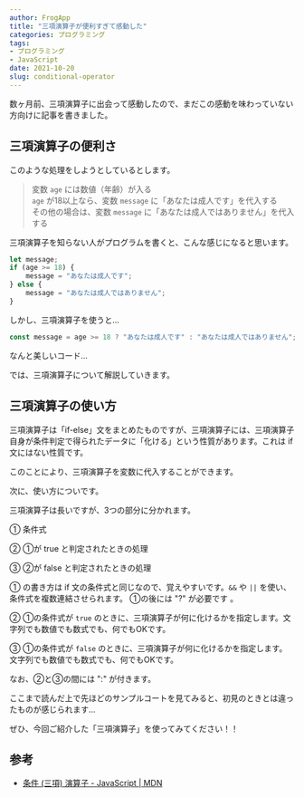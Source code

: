 ```yaml
---
author: FrogApp
title: "三項演算子が便利すぎて感動した"
categories: プログラミング
tags:
- プログラミング
- JavaScript
date: 2021-10-20
slug: conditional-operator
---
```



数ヶ月前、三項演算子に出会って感動したので、まだこの感動を味わっていない方向けに記事を書きました。

## 三項演算子の便利さ

このような処理をしようとしているとします。

> 変数 `age` には数値（年齢）が入る<br>
> `age` が18以上なら、変数 `message` に「あなたは成人です」を代入する<br>
> その他の場合は、変数 `message` に「あなたは成人ではありません」を代入する<br>

三項演算子を知らない人がプログラムを書くと、こんな感じになると思います。

```JavaScript
let message;
if (age >= 18) {
    message = "あなたは成人です";
} else {
    message = "あなたは成人ではありません";
}
```

しかし、三項演算子を使うと...

```JavaScript
const message = age >= 18 ? "あなたは成人です" : "あなたは成人ではありません";
```

なんと美しいコード...

では、三項演算子について解説していきます。

## 三項演算子の使い方

三項演算子は「if-else」文をまとめたものですが、三項演算子には、三項演算子自身が条件判定で得られたデータに「化ける」という性質があります。これは if 文にはない性質です。

このことにより、三項演算子を変数に代入することができます。

次に、使い方についです。

三項演算子は長いですが、3つの部分に分かれます。

① 条件式

② ①が true と判定されたときの処理

③ ②が false と判定されたときの処理

① の書き方は if 文の条件式と同じなので、覚えやすいです。`&&` や `||` を使い、条件式を複数連結させられます。 ①の後には "?" が必要です
。

② ①の条件式が `true` のときに、三項演算子が何に化けるかを指定します。文字列でも数値でも数式でも、何でもOKです。

③ ①の条件式が `false` のときに、三項演算子が何に化けるかを指定します。文字列でも数値でも数式でも、何でもOKです。

なお、②と③の間には ":" が付きます。

ここまで読んだ上で先ほどのサンプルコートを見てみると、初見のときとは違ったものが感じられます...

ぜひ、今回ご紹介した「三項演算子」を使ってみてください！！

## 参考

- <a href="https://developer.mozilla.org/ja/docs/Web/JavaScript/Reference/Operators/Conditional_Operator" target="_blank" rel="noopener noreferrer">条件 (三項) 演算子 - JavaScript | MDN</a>
